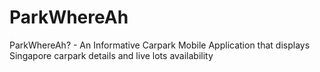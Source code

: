 # ParkWhereAh
ParkWhereAh? - An Informative Carpark Mobile Application that displays Singapore carpark details and live lots availability
